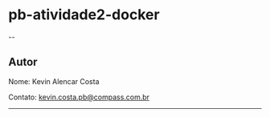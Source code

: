 # pb-atividade2-docker
--
## Autor
Nome: Kevin Alencar Costa

Contato: kevin.costa.pb@compass.com.br

---
